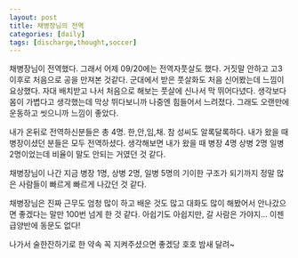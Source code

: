 ```yaml
---
layout: post
title: 채병장님의 전역
categories: [daily]
tags: [discharge,thought,soccer]
---
```

채병장님이 전역했다. 그래서 어제 09/20에는 전역자풋살도 했다. 거짓말 안하고 고3 이후로 처음으로 공을 만져본 것같다.
군대에서 받은 풋살화도 처음 신어봤는데 느낌이 요상했다. 자대 배치받고 나서 처음으로 해보는 풋살에 신나서 막 뛰어다녔다.
생각보다 몸이 가볍다고 생각했는데 막상 뛰다보니까 나중엔 힘들어서 느려졌다. 그래도 오랜만에 운동하고 씻으니까 느낌이 좋았다.

내가 온뒤로 전역하신분들은 총 4명. 한,안,임,채. 참 성씨도 알록달록하다. 내가 왔을 때 병장이셨던 분들은 모두 전역하셨다. 
생각해보면 내가 왔을 때 병장 4명 상병 2명 일병 2명이었는데 비율이 말도 안되는 거였던 것 같다.

채병장님이 나간 지금 병장 1명, 상병 2명, 일병 5명의 기이한 구조가 되기까지 정말 많은 사람들이 빠르게 빠르게 나갔던 것 같다.

채병장님은 진짜 근무도 엄청 많이 하고 배운 것도 많고 대화도 많이 해봤어서 안나갔으면 좋겠다는 말만 100번 넘게 한 것 같다.
아쉽기도 아쉽지만, 갈 사람은 가야지... 이젠 급양반에 동문도 없다!

나가서 술한잔하기로 한 약속 꼭 지켜주셨으면 좋겠당 호호 밤새 달려~

